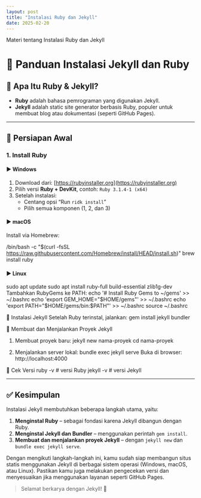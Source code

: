 ```yaml
---
layout: post
title: "Instalasi Ruby dan Jekyll"
date: 2025-02-20
---
```


Materi tentang Instalasi Ruby dan Jekyll

# 📘 Panduan Instalasi Jekyll dan Ruby

## 💎 Apa Itu Ruby & Jekyll?

- **Ruby** adalah bahasa pemrograman yang digunakan Jekyll.
- **Jekyll** adalah static site generator berbasis Ruby, populer untuk membuat blog atau dokumentasi (seperti GitHub Pages).

---

## 🔧 Persiapan Awal

### 1. Install Ruby

#### ▶ Windows

1. Download dari: [https://rubyinstaller.org](https://rubyinstaller.org)
2. Pilih versi **Ruby + DevKit**, contoh: `Ruby 3.1.4-1 (x64)`
3. Setelah instalasi:
   - Centang opsi “Run `ridk install`”
   - Pilih semua komponen (1, 2, dan 3)

#### ▶ macOS

Install via Homebrew:

/bin/bash -c "$(curl -fsSL https://raw.githubusercontent.com/Homebrew/install/HEAD/install.sh)"
brew install ruby

#### ▶ Linux

sudo apt update
sudo apt install ruby-full build-essential zlib1g-dev
Tambahkan RubyGems ke PATH:
echo '# Install Ruby Gems to ~/gems' >> ~/.bashrc
echo 'export GEM_HOME="$HOME/gems"' >> ~/.bashrc
echo 'export PATH="$HOME/gems/bin:$PATH"' >> ~/.bashrc
source ~/.bashrc

🌟 Instalasi Jekyll
Setelah Ruby terinstal, jalankan:
gem install jekyll bundler

🚀 Membuat dan Menjalankan Proyek Jekyll

1. Membuat proyek baru:
   jekyll new nama-proyek
   cd nama-proyek

2. Menjalankan server lokal:
   bundle exec jekyll serve
   Buka di browser:
   http://localhost:4000

🧪 Cek Versi
ruby -v # versi Ruby
jekyll -v # versi Jekyll

---

## ✅ Kesimpulan

Instalasi Jekyll membutuhkan beberapa langkah utama, yaitu:

1. **Menginstal Ruby** – sebagai fondasi karena Jekyll dibangun dengan Ruby.
2. **Menginstal Jekyll dan Bundler** – menggunakan perintah `gem install`.
3. **Membuat dan menjalankan proyek Jekyll** – dengan `jekyll new` dan `bundle exec jekyll serve`.

Dengan mengikuti langkah-langkah ini, kamu sudah siap membangun situs statis menggunakan Jekyll di berbagai sistem operasi (Windows, macOS, atau Linux). Pastikan kamu juga melakukan pengecekan versi dan menyesuaikan jika menggunakan layanan seperti GitHub Pages.

> Selamat berkarya dengan Jekyll! 🚀
